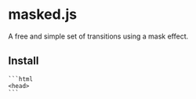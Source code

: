 # masked.js
A free and simple set of transitions using a mask effect.

Install
--------------
    ```html
    <head>
    ```
